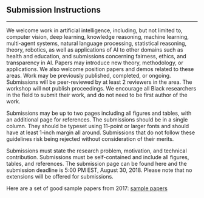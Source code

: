 ## Submission Instructions
---

We welcome work in artificial intelligence, including, but not limited to, computer vision, deep learning, knowledge reasoning, machine learning, multi-agent systems, natural language processing, statistical reasoning, theory, robotics, as well as applications of AI to other domains such as health and education, and submissions concerning fairness, ethics, and transparency in AI. Papers may introduce new theory, methodology, or applications. We also welcome position papers and demos related to these areas. Work may be previously published, completed, or ongoing. Submissions will be peer-reviewed by at least 2 reviewers in the area. The workshop will not publish proceedings. We encourage all Black researchers in the field to submit their work, and do not need to be first author of the work.

Submissions may be up to two pages including all figures and tables, with an additional page for references. The submissions should be in a single column. They should be typeset using 11-point or larger fonts and should have at least 1-inch margin all around. Submissions that do not follow these guidelines risk being rejected without consideration of their merits.

Submissions must state the research problem, motivation, and technical contribution. Submissions must be self-contained and include all figures, tables, and references. The submission page can be found here and the submission deadline is 5:00 PM EST, August 30, 2018. Please note that no extensions will be offered for submissions.

Here are a set of good sample papers from 2017: [sample papers](https://github.com/blackinai/bai-sample-papers)